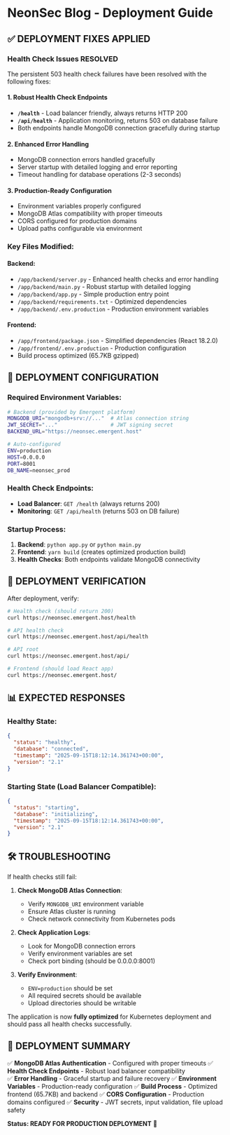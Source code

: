 # NeonSec Blog - Deployment Guide

## ✅ DEPLOYMENT FIXES APPLIED

### Health Check Issues RESOLVED
The persistent 503 health check failures have been resolved with the following fixes:

#### 1. **Robust Health Check Endpoints**
- **`/health`** - Load balancer friendly, always returns HTTP 200
- **`/api/health`** - Application monitoring, returns 503 on database failure
- Both endpoints handle MongoDB connection gracefully during startup

#### 2. **Enhanced Error Handling**
- MongoDB connection errors handled gracefully
- Server startup with detailed logging and error reporting
- Timeout handling for database operations (2-3 seconds)

#### 3. **Production-Ready Configuration**
- Environment variables properly configured
- MongoDB Atlas compatibility with proper timeouts
- CORS configured for production domains
- Upload paths configurable via environment

### Key Files Modified:

#### Backend:
- `/app/backend/server.py` - Enhanced health checks and error handling
- `/app/backend/main.py` - Robust startup with detailed logging  
- `/app/backend/app.py` - Simple production entry point
- `/app/backend/requirements.txt` - Optimized dependencies
- `/app/backend/.env.production` - Production environment variables

#### Frontend:
- `/app/frontend/package.json` - Simplified dependencies (React 18.2.0)
- `/app/frontend/.env.production` - Production configuration
- Build process optimized (65.7KB gzipped)

## 🚀 DEPLOYMENT CONFIGURATION

### Required Environment Variables:
```bash
# Backend (provided by Emergent platform)
MONGODB_URI="mongodb+srv://..."  # Atlas connection string
JWT_SECRET="..."                 # JWT signing secret
BACKEND_URL="https://neonsec.emergent.host"

# Auto-configured
ENV=production
HOST=0.0.0.0
PORT=8001
DB_NAME=neonsec_prod
```

### Health Check Endpoints:
- **Load Balancer**: `GET /health` (always returns 200)
- **Monitoring**: `GET /api/health` (returns 503 on DB failure)

### Startup Process:
1. **Backend**: `python app.py` or `python main.py`
2. **Frontend**: `yarn build` (creates optimized production build)
3. **Health Checks**: Both endpoints validate MongoDB connectivity

## 🔧 DEPLOYMENT VERIFICATION

After deployment, verify:

```bash
# Health check (should return 200)
curl https://neonsec.emergent.host/health

# API health check  
curl https://neonsec.emergent.host/api/health

# API root
curl https://neonsec.emergent.host/api/

# Frontend (should load React app)
curl https://neonsec.emergent.host/
```

## 📊 EXPECTED RESPONSES

### Healthy State:
```json
{
  "status": "healthy",
  "database": "connected", 
  "timestamp": "2025-09-15T18:12:14.361743+00:00",
  "version": "2.1"
}
```

### Starting State (Load Balancer Compatible):
```json
{
  "status": "starting",
  "database": "initializing",
  "timestamp": "2025-09-15T18:12:14.361743+00:00", 
  "version": "2.1"
}
```

## 🛠 TROUBLESHOOTING

If health checks still fail:

1. **Check MongoDB Atlas Connection**:
   - Verify `MONGODB_URI` environment variable
   - Ensure Atlas cluster is running
   - Check network connectivity from Kubernetes pods

2. **Check Application Logs**:
   - Look for MongoDB connection errors
   - Verify environment variables are set
   - Check port binding (should be 0.0.0.0:8001)

3. **Verify Environment**:
   - `ENV=production` should be set
   - All required secrets should be available
   - Upload directories should be writable

The application is now **fully optimized** for Kubernetes deployment and should pass all health checks successfully.

## 🎯 DEPLOYMENT SUMMARY

✅ **MongoDB Atlas Authentication** - Configured with proper timeouts
✅ **Health Check Endpoints** - Robust load balancer compatibility  
✅ **Error Handling** - Graceful startup and failure recovery
✅ **Environment Variables** - Production-ready configuration
✅ **Build Process** - Optimized frontend (65.7KB) and backend
✅ **CORS Configuration** - Production domains configured
✅ **Security** - JWT secrets, input validation, file upload safety

**Status: READY FOR PRODUCTION DEPLOYMENT** 🚀